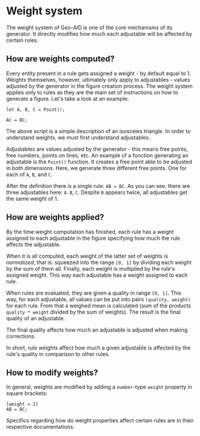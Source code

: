 # Weight system

The weight system of Geo-AID is one of the core mechanisms of its generator. It directly modifies how much each adjustable
will be affected by certain rules.

## How are weights computed?

Every entity present in a rule gets assigned a weight - by default equal to 1. Weights themselves, however, ultimately
only apply to adjustables - values adjusted by the generator in the figure creation process. The weight system applies
only to rules as they are the main set of instructions on how to generate a figure. Let's take a look at an example:

```
let A, B, C = Point();

AC = BC;
```

The above script is a simple description of an isosceles triangle. In order to understand weights, we must
first understand adjustables.

Adjustables are values adjusted by the generator - this means free points, free numbers, points on lines, etc.
An example of a function generating an adjustable is the `Point()` function. It creates a free point able to
be adjusted in both dimensions. Here, we generate three different free points. One for each of `A`, `B`, and `C`.

After the definition there is a single rule: `AB = BC`. As you can see, there are three adjustables here:
`A`. `B`, `C`. Despite `B` appears twice, all adjustables get the same weight of 1.

## How are weights applied?

By the time weight computation has finished, each rule has a weight assigned to each adjustable in the figure specifying
how much the rule affects the adjustable.

When it is all computed, each weight of the latter set of weights is *normalized*, that is: squeezed into the range `[0, 1]`
by dividing each weight by the sum of them all. Finally, each weight is multiplied by the rule's assigned weight. This way
each adjustable has a weight assigned to each rule.

When rules are evaluated, they are given a quality in range `[0, 1]`.  This way, for each adjustable, all values can be put
into pairs `(quality, weight)` for each rule. From that a weighed mean is calculated (sum of the products `quality * weight` divided by the sum of weights). The result is the final quality of an adjustable.

The final quality affects how much an adjustable is adjusted when making corrections.

In short, rule weights affect how much a given adjustable is affected by the rule's quality in comparison to other rules.

## How to modify weights?

In general, weights are modified by adding a `number`-type `weight` property in square brackets:

```
[weight = 2]
AB = BC;
```

Specifics regarding how do weight properties affect certain rules are in their respective documentations.
